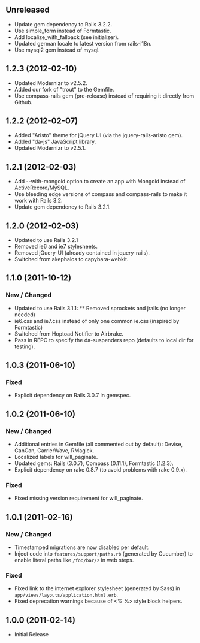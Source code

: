 ## Unreleased
 * Update gem dependency to Rails 3.2.2.
 * Use simple_form instead of Formtastic.
 * Add localize\_with\_fallback (see initializer).
 * Updated german locale to latest version from rails-i18n.
 * Use mysql2 gem instead of mysql.

## 1.2.3 (2012-02-10)
 * Updated Modernizr to v2.5.2.
 * Added our fork of "trout" to the Gemfile.
 * Use compass-rails gem (pre-release) instead of requiring it directly from Github. 
 
## 1.2.2 (2012-02-07)
 * Added "Aristo" theme for jQuery UI (via the jquery-rails-aristo gem).
 * Added "da-js" JavaScript library.
 * Updated Modernizr to v2.5.1.

## 1.2.1 (2012-02-03)
 * Add --with-mongoid option to create an app with Mongoid instead of ActiveRecord/MySQL.
 * Use bleeding edge versions of compass and compass-rails to make it work with Rails 3.2.
 * Update gem dependency to Rails 3.2.1.
 
## 1.2.0 (2012-02-03)
 * Updated to use Rails 3.2.1
 * Removed ie6 and ie7 stylesheets.
 * Removed jQuery-UI (already contained in jquery-rails).
 * Switched from akephalos to capybara-webkit.
 
## 1.1.0 (2011-10-12)

### New / Changed
 * Updated to use Rails 3.1.1:
 ** Removed sprockets and jrails (no longer needed)
 * ie6.css and ie7.css instead of only one common ie.css (inspired by Formtastic)
 * Switched from Hoptoad Notifier to Airbrake.
 * Pass in REPO to specify the da-suspenders repo (defaults to local dir for testing).

## 1.0.3 (2011-06-10)

### Fixed
 * Explicit dependency on Rails 3.0.7 in gemspec.


## 1.0.2 (2011-06-10)

### New / Changed
 * Additional entries in Gemfile (all commented out by default): Devise, CanCan, CarrierWave, RMagick.
 * Localized labels for will_paginate.
 * Updated gems: Rails (3.0.7), Compass (0.11.1), Formtastic (1.2.3).
 * Explicit dependency on rake 0.8.7 (to avoid problems with rake 0.9.x).
 
### Fixed
 * Fixed missing version requirement for will_paginate.


## 1.0.1 (2011-02-16)

### New / Changed
 * Timestamped migrations are now disabled per default.
 * Inject code into `features/support/paths.rb` (generated by Cucumber) to enable literal paths like `/foo/bar/2` in web steps.
 
### Fixed
 * Fixed link to the internet explorer stylesheet (generated by Sass) in `app/views/layouts/application.html.erb`.
 * Fixed deprecation warnings because of <% %> style block helpers.


## 1.0.0 (2011-02-14)
 * Initial Release